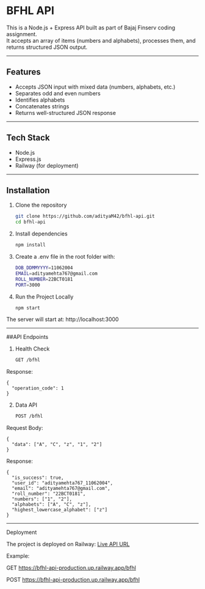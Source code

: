 # BFHL API

This is a Node.js + Express API built as part of Bajaj Finserv coding assignment.  
It accepts an array of items (numbers and alphabets), processes them, and returns structured JSON output.

---

##  Features
- Accepts JSON input with mixed data (numbers, alphabets, etc.)
- Separates odd and even numbers
- Identifies alphabets
- Concatenates strings
- Returns well-structured JSON response

---

##  Tech Stack
- Node.js
- Express.js
- Railway (for deployment)

---

##  Installation

1. Clone the repository
    ```bash
    git clone https://github.com/adityaM42/bfhl-api.git
    cd bfhl-api
2. Install dependencies
    ```bash
    npm install
3. Create a .env file in the root folder with:
    ```bash
    DOB_DDMMYYYY=11062004
    EMAIL=adityamehta767@gmail.com
    ROLL_NUMBER=22BCT0181
    PORT=3000
4. Run the Project Locally
    ```bash
    npm start
  The server will start at:
  http://localhost:3000

---

##API Endpoints
1. Health Check
    ```bash
    GET /bfhl
  Response:
    
    {
      "operation_code": 1
    }

2. Data API
    ```bash
    POST /bfhl
  Request Body:

    {
      "data": ["A", "C", "z", "1", "2"]
    }

  Response:

    {
      "is_success": true,
      "user_id": "adityamehta767_11062004",
      "email": "adityamehta767@gmail.com",
      "roll_number": "22BCT0181",
      "numbers": ["1", "2"],
      "alphabets": ["A", "C", "z"],
      "highest_lowercase_alphabet": ["z"]
    }

---

Deployment

The project is deployed on Railway:
[Live API URL](https://bhfl-api-production.up.railway.app)

Example:

GET https://bfhl-api-production.up.railway.app/bfhl

POST https://bfhl-api-production.up.railway.app/bfhl



